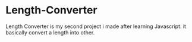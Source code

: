 # Length-Converter
Length Converter is my second project i made after learning Javascript. it basically convert a length into other. 
